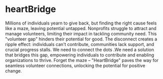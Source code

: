# heartBridge
Millions of individuals yearn to give back, but finding the right cause feels like a maze, leaving potential untapped. Nonprofits struggle to attract and manage volunteers, limiting their impact in tackling community need. This "volunteer gap" hinders their potential for good. The disconnect creates a ripple effect: individuals can't contribute, communities lack support, and crucial progress stalls. We need to connect the dots .We need a solution that bridges this gap, empowering individuals to contribute and enabling organizations to thrive. Forget the maze – "HeartBridge" paves the way for seamless volunteer connections, unlocking the potential for positive change.
